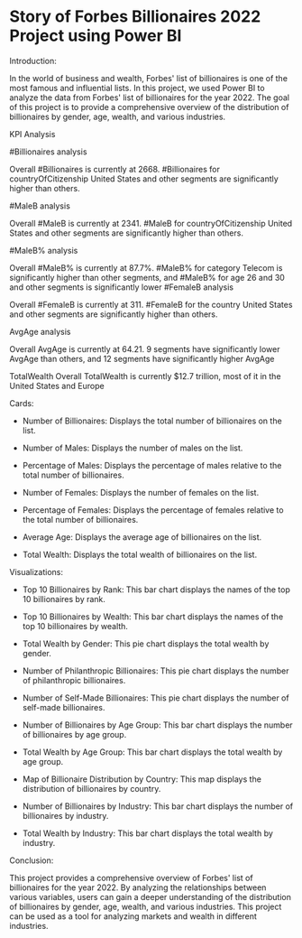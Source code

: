 # Story of Forbes Billionaires 2022 Project using Power BI

Introduction:

In the world of business and wealth, Forbes' list of billionaires is one of the most famous and influential lists. In this project, we used Power BI to analyze the data from Forbes' list of billionaires for the year 2022. The goal of this project is to provide a comprehensive overview of the distribution of billionaires by gender, age, wealth, and various industries.

KPI Analysis

#Billionaires analysis

Overall #Billionaires is currently at 2668. #Billionaires for countryOfCitizenship United States and other segments are significantly higher than others.

#MaleB analysis

Overall #MaleB is currently at 2341. #MaleB for countryOfCitizenship United States and other segments are significantly higher than others.

#MaleB% analysis

Overall #MaleB% is currently at 87.7%. #MaleB% for category Telecom is significantly higher than other segments, and #MaleB% for age 26 and 30 and other segments is significantly lower
#FemaleB analysis

Overall #FemaleB is currently at 311. #FemaleB for the country United States and other segments are significantly higher than others.

AvgAge analysis

Overall AvgAge is currently at 64.21. 9 segments have significantly lower AvgAge than others, and 12 segments have significantly higher AvgAge

TotalWealth
Overall TotalWealth is currently $12.7 trillion, most of it in the United States and Europe

Cards:

- Number of Billionaires: Displays the total number of billionaires on the list.

- Number of Males: Displays the number of males on the list.

- Percentage of Males: Displays the percentage of males relative to the total number of billionaires.

- Number of Females: Displays the number of females on the list.

- Percentage of Females: Displays the percentage of females relative to the total number of billionaires.

- Average Age: Displays the average age of billionaires on the list.

- Total Wealth: Displays the total wealth of billionaires on the list.



Visualizations:

- Top 10 Billionaires by Rank: This bar chart displays the names of the top 10 billionaires by rank.

- Top 10 Billionaires by Wealth: This bar chart displays the names of the top 10 billionaires by wealth.

- Total Wealth by Gender: This pie chart displays the total wealth by gender.

- Number of Philanthropic Billionaires: This pie chart displays the number of philanthropic billionaires.

- Number of Self-Made Billionaires: This pie chart displays the number of self-made billionaires.

- Number of Billionaires by Age Group: This bar chart displays the number of billionaires by age group.

- Total Wealth by Age Group: This bar chart displays the total wealth by age group.

- Map of Billionaire Distribution by Country: This map displays the distribution of billionaires by country.

- Number of Billionaires by Industry: This bar chart displays the number of billionaires by industry.

- Total Wealth by Industry: This bar chart displays the total wealth by industry.



Conclusion:

This project provides a comprehensive overview of Forbes' list of billionaires for the year 2022. By analyzing the relationships between various variables, users can gain a deeper understanding of the distribution of billionaires by gender, age, wealth, and various industries. This project can be used as a tool for analyzing markets and wealth in different industries.
